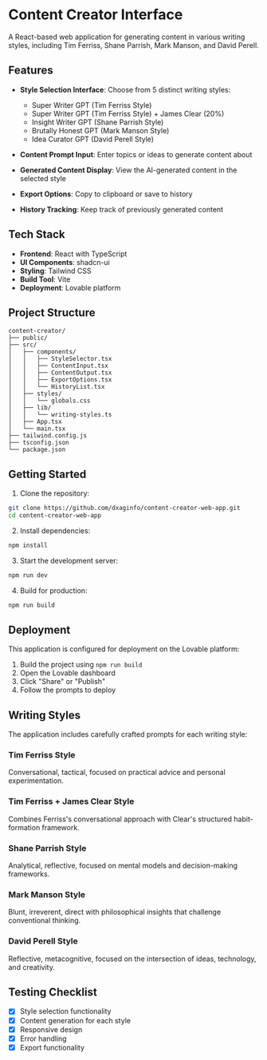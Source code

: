 # Content Creator Interface

A React-based web application for generating content in various writing styles, including Tim Ferriss, Shane Parrish, Mark Manson, and David Perell.

## Features

- **Style Selection Interface**: Choose from 5 distinct writing styles:
  - Super Writer GPT (Tim Ferriss Style)
  - Super Writer GPT (Tim Ferriss Style) + James Clear (20%)
  - Insight Writer GPT (Shane Parrish Style)
  - Brutally Honest GPT (Mark Manson Style)
  - Idea Curator GPT (David Perell Style)

- **Content Prompt Input**: Enter topics or ideas to generate content about

- **Generated Content Display**: View the AI-generated content in the selected style

- **Export Options**: Copy to clipboard or save to history

- **History Tracking**: Keep track of previously generated content

## Tech Stack

- **Frontend**: React with TypeScript
- **UI Components**: shadcn-ui
- **Styling**: Tailwind CSS
- **Build Tool**: Vite
- **Deployment**: Lovable platform

## Project Structure

```
content-creator/
├── public/
├── src/
│   ├── components/
│   │   ├── StyleSelector.tsx
│   │   ├── ContentInput.tsx
│   │   ├── ContentOutput.tsx
│   │   ├── ExportOptions.tsx
│   │   └── HistoryList.tsx
│   ├── styles/
│   │   └── globals.css
│   ├── lib/
│   │   └── writing-styles.ts
│   ├── App.tsx
│   └── main.tsx
├── tailwind.config.js
├── tsconfig.json
└── package.json
```

## Getting Started

1. Clone the repository:
```bash
git clone https://github.com/dxaginfo/content-creator-web-app.git
cd content-creator-web-app
```

2. Install dependencies:
```bash
npm install
```

3. Start the development server:
```bash
npm run dev
```

4. Build for production:
```bash
npm run build
```

## Deployment

This application is configured for deployment on the Lovable platform:

1. Build the project using `npm run build`
2. Open the Lovable dashboard
3. Click "Share" or "Publish"
4. Follow the prompts to deploy

## Writing Styles

The application includes carefully crafted prompts for each writing style:

### Tim Ferriss Style
Conversational, tactical, focused on practical advice and personal experimentation.

### Tim Ferriss + James Clear Style
Combines Ferriss's conversational approach with Clear's structured habit-formation framework.

### Shane Parrish Style
Analytical, reflective, focused on mental models and decision-making frameworks.

### Mark Manson Style
Blunt, irreverent, direct with philosophical insights that challenge conventional thinking.

### David Perell Style
Reflective, metacognitive, focused on the intersection of ideas, technology, and creativity.

## Testing Checklist

- [x] Style selection functionality
- [x] Content generation for each style
- [x] Responsive design
- [x] Error handling
- [x] Export functionality